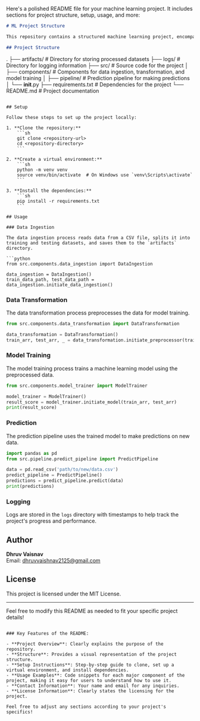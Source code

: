 Here's a polished README file for your machine learning project. It includes sections for project structure, setup, usage, and more:

```markdown
# ML Project Structure

This repository contains a structured machine learning project, encompassing data ingestion, transformation, model training, and prediction pipelines. It serves as a comprehensive framework for building and deploying machine learning models.

## Project Structure

```
.
├── artifacts/               # Directory for storing processed datasets
├── logs/                    # Directory for logging information
├── src/                     # Source code for the project
│   ├── components/          # Components for data ingestion, transformation, and model training
│   ├── pipeline/            # Prediction pipeline for making predictions
│   └── __init__.py
├── requirements.txt         # Dependencies for the project
└── README.md                # Project documentation
```

## Setup

Follow these steps to set up the project locally:

1. **Clone the repository:**
    ```sh
    git clone <repository-url>
    cd <repository-directory>
    ```

2. **Create a virtual environment:**
    ```sh
    python -m venv venv
    source venv/bin/activate  # On Windows use `venv\Scripts\activate`
    ```

3. **Install the dependencies:**
    ```sh
    pip install -r requirements.txt
    ```

## Usage

### Data Ingestion

The data ingestion process reads data from a CSV file, splits it into training and testing datasets, and saves them to the `artifacts` directory.

```python
from src.components.data_ingestion import DataIngestion

data_ingestion = DataIngestion()
train_data_path, test_data_path = data_ingestion.initiate_data_ingestion()
```

### Data Transformation

The data transformation process preprocesses the data for model training.

```python
from src.components.data_transformation import DataTransformation

data_transformation = DataTransformation()
train_arr, test_arr, _ = data_transformation.initiate_preprocessor(train_data_path, test_data_path)
```

### Model Training

The model training process trains a machine learning model using the preprocessed data.

```python
from src.components.model_trainer import ModelTrainer

model_trainer = ModelTrainer()
result_score = model_trainer.initiate_model(train_arr, test_arr)
print(result_score)
```

### Prediction

The prediction pipeline uses the trained model to make predictions on new data.

```python
import pandas as pd
from src.pipeline.predict_pipeline import PredictPipeline

data = pd.read_csv('path/to/new/data.csv')
predict_pipeline = PredictPipeline()
predictions = predict_pipeline.predict(data)
print(predictions)
```

### Logging

Logs are stored in the `logs` directory with timestamps to help track the project's progress and performance.

## Author

**Dhruv Vaisnav**  
Email: [dhruvvaishnav2125@gmail.com](mailto:dhruvvaishnav2125@gmail.com)

## License

This project is licensed under the MIT License.

---

Feel free to modify this README as needed to fit your specific project details!
```

### Key Features of the README:

- **Project Overview**: Clearly explains the purpose of the repository.
- **Structure**: Provides a visual representation of the project structure.
- **Setup Instructions**: Step-by-step guide to clone, set up a virtual environment, and install dependencies.
- **Usage Examples**: Code snippets for each major component of the project, making it easy for users to understand how to use it.
- **Contact Information**: Your name and email for any inquiries.
- **License Information**: Clearly states the licensing for the project.

Feel free to adjust any sections according to your project's specifics!